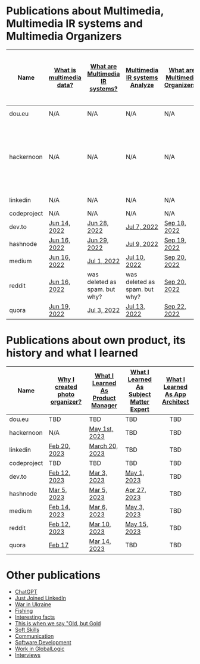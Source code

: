 # Publications about Multimedia, Multimedia IR systems and Multimedia Organizers 
|Name       |[What is multimedia data?](./MultimediaData.md)|[What are Multimedia IR systems?](./MultimediaIRSystems.md)|[Multimedia IR systems Analyze](./MultimediaIRSystemsAnalyze.md)|[What are Multimedia Organizers?](./MultimediaOrganizers.md)|Exploring the World of Multimedia Information Retrieval Systems|
|-----------|-----------------------------------------------|-----------------------------------------------------------|----------------------------------------------------------------|------------------------------------------------------------|:----------------------------------------------------------:|
|dou.eu     |N/A|N/A|N/A|N/A|[Feb 20, 2023](https://dou.eu/community/posts/what-are-multimedia-information-retrieval-systems)|
|hackernoon |N/A|N/A|N/A|N/A|I tryied to publish on 01/31/2023 but they said it is a duplication of one my previos publication|
|linkedin   |N/A|N/A|N/A|N/A|[January 27,2023](https://www.linkedin.com/posts/dimanikulin_activity-7024663781666349057-Hw3_/?utm_source=share&utm_medium=member_desktop)|
|codeproject|N/A|N/A|N/A|N/A|TODO|
|dev.to     |[Jun 14, 2022](https://dev.to/dimanikulin/what-is-multimedia-data-111f)|[Jun 28, 2022](https://dev.to/dimanikulin/what-are-multimedia-ir-systems-5c7nv)|[Jul 7, 2022](https://dev.to/dimanikulin/multimedia-ir-systems-analyze-4e17)|[Sep 18, 2022](https://dev.to/dimanikulin/what-are-the-photo-organizers-1na9)|N/A|
|hashnode   |[Jun 16, 2022](https://dimanikulin.hashnode.dev/what-is-multimedia-data)|[Jun 29, 2022](https://dimanikulin.hashnode.dev/what-are-multimedia-ir-systems)|[Jul 9, 2022](https://dimanikulin.hashnode.dev/multimedia-ir-systems-analyze)|[Sep 19, 2022](https://dimanikulin.hashnode.dev/what-are-the-photo-organizers)|N/A|
|medium     |[Jun 16, 2022](https://medium.com/@dimanikulin_43511/what-is-multimedia-data-16c2bfdb3829)|[Jul 1, 2022](https://medium.com/@dimanikulin_43511/what-are-multimedia-ir-systems-531366920642)|[Jul 10, 2022](https://medium.com/@dimanikulin_43511/multimedia-ir-systems-analyze-67d40a5537c5)|[Sep 20, 2022](https://medium.com/@dimanikulin_43511/multimedia-organizers-functions-e8def4e7d550)|N/A|
|reddit     |[Jun 16, 2022](https://www.reddit.com/r/fva/comments/ve7188/what_is_multimedia_data/)|was deleted as spam. but why?|was deleted as spam. but why?|[Sep 20, 2022](https://www.reddit.com/r/fva/comments/xkum82/what_are_the_multimedia_organizers/)|N/A|
|quora      |[Jun 19, 2022](https://www.quora.com/profile/Dima-Nikulin-2/What-is-Multimedia-Data-We-live-in-the-digital-data-era-and-growing-of-the-Internet-gives-us-a-possibility-to-find-th)|[Jul 3, 2022](https://www.quora.com/profile/Dima-Nikulin-2/What-are-Multimedia-IR-Systems-Lets-briefly-overview-the-Multimedia-IR-systems-According-to-the-Wikipedia-https)|[Jul 13, 2022](https://www.quora.com/profile/Dima-Nikulin-2/Multimedia-IR-Systems-analyze-Let-us-compare-several-multimedia-IR-systems-by-covering-requirements-and-needs-we-identi)|[Sep 22, 2022](https://www.quora.com/profile/Dima-Nikulin-2/What-are-the-Multimedia-Organizers-Multimedia-Organizers-functions-They-currently-perform-the-search-in-photo-set)|N/A|

# Publications about own product, its history and what I learned 
|Name       |[Why I created photo organizer?](./WhyCreatedPhotoOrganizer.md)|[What I Learned As Product Manager](./WhatILearnedAsProductManager.md)|[What I Learned As Subject Matter Expert](./WhatILearnedAsSubjectMatterExpert.md)|[What I Learned As App Architect](./WhatILearnedAsAppArchitect.md)|
|-----------|---------------------------------------------------------------|----------------------------------------------------------------------|---------------------------------------------------------------------------------|:----------------------------------------------------------------:|
|dou.eu     |TBD|TBD|TBD|TBD|
|hackernoon |N/A|[May 1st, 2023](https://hackernoon.com/why-i-decided-to-create-a-photo-organizer-and-what-i-learned-as-a-result)|TBD|TBD|
|linkedin   |[Feb 20, 2023](https://www.linkedin.com/posts/dimanikulin_productengineering-photos-activity-7034072973523193856-MvF4?utm_source=share&utm_medium=member_desktop)|[March 20, 2023](https://www.linkedin.com/posts/dimanikulin_activity-7043490960445480960-KIPT?utm_source=share&utm_medium=member_desktop)|TBD|TBD|TBD|
|codeproject|TBD|TBD|TBD|TBD|
|dev.to     |[Feb 12, 2023](https://dev.to/dimanikulin/why-i-decided-to-create-my-photo-organizer-1g7n)|[Mar 3, 2023](https://dev.to/dimanikulin/what-i-learned-as-a-product-manager-while-creating-my-product-3fom)|[May 1, 2023](https://dev.to/dimanikulin/what-i-learned-as-a-subject-matter-expert-while-creating-my-product-a42)|TBD|
|hashnode   |[Mar 5, 2023](https://dimanikulin.hashnode.dev/why-i-decided-to-create-my-photo-organizer)|[Mar 5, 2023](https://dimanikulin.hashnode.dev/what-i-learned-as-a-product-manager-while-creating-my-product)|[Apr 27, 2023](https://dimanikulin.hashnode.dev/what-i-learned-as-a-subject-matter-expert-while-creating-my-product)|TBD|
|medium     |[Feb 14, 2023](https://medium.com/@dimanikulin_43511/why-i-decided-to-create-my-photo-organizer-84ab40565927)|[Mar 6, 2023](https://medium.com/@dimanikulin_43511/what-i-learned-as-a-product-manager-while-creating-my-product-d2cc97b23421)|[May 3, 2023](https://medium.com/@dimanikulin_43511/what-i-learned-as-a-subject-matter-expert-while-creating-my-product-bae1e32db1b4)|TBD|
|reddit     |[Feb 12, 2023](https://www.reddit.com/r/fva/comments/112s9q1/why_i_decided_to_create_my_photo_organizer/)|[Mar 10, 2023](https://www.reddit.com/r/fva/comments/11nnrds/what_i_learned_as_a_product_manager_while/)|[May 15, 2023](https://www.reddit.com/r/fva/comments/13i0mr6/what_i_learned_as_a_subject_matter_expert_while/)|TBD|
|quora      |[Feb 17](https://www.quora.com/profile/Dima-Nikulin-2/Why-I-decided-to-create-my-photo-organizer-As-a-child-I-used-to-flip-through-family-photo-album-to-see-my-relatives-w)|[Mar 14, 2023](https://www.quora.com/profile/Dima-Nikulin-2/What-I-learned-as-a-Product-Manager-while-creating-my-product-Design-Thinking-The-first-product-I-was-thinking-about-w-2)|TBD|TBD| 

# Other publications
- [ChatGPT](./ChatGPT.md)
- [Just Joined LinkedIn](./JustJoinedLinkedIn.md)
- [War in Ukraine](./WarInUkraine.md)
- [Fishing](./Fishing.md)
- [Interesting facts](./InterestingFacts.md)
- [This is when we say "Old, but Gold](./OldButGold.md)
- [Soft Skills](./SoftSkills.md)
- [Communication](./Communication.md)
- [Software Development](./SoftwareDevelopment.md)
- [Work in GlobalLogic](./WorkInGL.md)
- [Interviews](./Interviews.md)